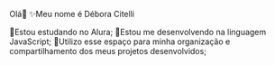 Olá👋
✨️Meu nome é Débora Citelli

📌Estou estudando no Alura;
📌Estou me desenvolvendo na linguagem JavaScript;
📌Utilizo esse espaço para minha organização e
compartilhamento dos meus projetos desenvolvidos;
